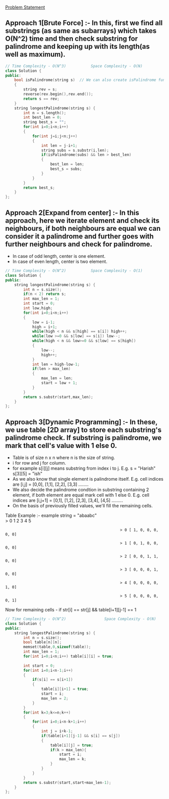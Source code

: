 [Problem Statement](https://leetcode.com/problems/longest-palindromic-substring/)

## Approach 1[Brute Force] :- In this, first we find all substrings (as same as subarrays) which takes O(N^2) time and then check substring for palindrome and keeping up with its length(as well as maximum).

```cpp
// Time Complexity - O(N^3)           Space Complexity - O(N)
class Solution {
public:
    bool isPalindrome(string s)  // We can also create isPalindrome function using start and end index,and check if they are equal or not. if not return false.
    {
        string rev = s;
        reverse(rev.begin(),rev.end());
        return s == rev;
    }
    string longestPalindrome(string s) {
        int n = s.length();
        int best_len = 0;
        string best_s = "";
        for(int i=0;i<n;i++)
        {
            for(int j=i;j<n;j++)
            {
                int len = j-i+1;
                string subs = s.substr(i,len);
                if(isPalindrome(subs) && len > best_len)
                {
                    best_len = len;
                    best_s = subs;
                }
            }
        }
        return best_s;
    }
};
```

## Approach 2[Expand from center] :- In this approach, here we iterate element and check its neighbours, if both neighbours are equal we can consider it a palindrome and further goes with further neighbours and check for palindrome.
- In case of odd length, center is one element.
- In case of even length, center is two element.

```cpp
// Time Complexity - O(N^2)           Space Complexity - O(1)
class Solution {
public:
    string longestPalindrome(string s) {
        int n = s.size();
        if(n < 2) return s;
        int max_len = 1;
        int start = 0;
        int low,high;
        for(int i=0;i<n;i++)
        {
            low = i-1;
            high = i+1;
            while(high < n && s[high] == s[i]) high++;
            while(low >=0 && s[low] == s[i]) low--;
            while(high < n && low>=0 && s[low] == s[high])
            {
                low--;
                high++;
            }
            int len = high-low-1;
            if(len > max_len)
            {
                max_len = len;
                start = low + 1;
            }
        }
        return s.substr(start,max_len);
    }
};
```

## Approach 3[Dynamic Programming] :- In these, we use table [2D array] to store each substring's palindrome check. If substring is palindrome, we mark that cell's value with 1 else 0.
- Table is of size n x n where n is the size of string.
- i for row and j for column.
- for example s[i][j] means substring from index i to j. E.g. s = "Harish"     s[3][5] = "ish"
- As we also know that single element is palindrome itself. E.g. cell indices are [i,j] = [0,0], [1,1], [2,2], [3,3] ........
- We also decide the palindrome condtion in substring containing 2 element, if both element are equal mark cell with 1 else 0. E.g. cell indices are [i,j+1] = [0,1], [1,2], [2,3], [3,4], [4,5] .........
- On the basis of previously filled values, we'll fill the remaining cells.

Table Example :-   example string = "abaabc"            
                                                       >    0   1  2  3  4  5
                                                           
                                                       > 0 [ 1, 0, 0, 0, 0, 0]
                                                       
                                                       > 1 [ 0, 1, 0, 0, 0, 0]
                                                       
                                                       > 2 [ 0, 0, 1, 1, 0, 0]
                                                       
                                                       > 3 [ 0, 0, 0, 1, 0, 0]
                                                       
                                                       > 4 [ 0, 0, 0, 0, 1, 0]
                                                       
                                                       > 5 [ 0, 0, 0, 0, 0, 1]

Now for remaining cells - 
                            if str[i] == str[j] && table[i+1][j-1] == 1
```cpp
// Time Complexity - O(N^2)                 Space Complexity - O(N)
class Solution {
public:
    string longestPalindrome(string s) {
        int n = s.size();
        bool table[n][n];
        memset(table,0,sizeof(table));
        int max_len = 1;
        for(int i=0;i<n;i++) table[i][i] = true;
        
        int start = 0;
        for(int i=0;i<n-1;i++)
        {
            if(s[i] == s[i+1])
            {
                table[i][i+1] = true;
                start = i;
                max_len = 2;
            }
        }
        for(int k=3;k<=n;k++)
        {
            for(int i=0;i<n-k+1;i++)
            {
                int j = i+k-1;
                if(table[i+1][j-1] && s[i] == s[j])
                {
                    table[i][j] = true;
                    if(k > max_len){
                        start = i;
                        max_len = k;
                    }
                }
            }
        }
        return s.substr(start,start+max_len-1);
    }
};
```

